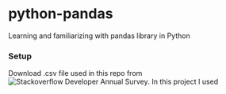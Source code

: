 # python-pandas
Learning and familiarizing with pandas library in Python

### Setup
Download .csv file used in this repo from ![Stackoverflow Developer Annual Survey](https://insights.stackoverflow.com/survey). In this project I used 
